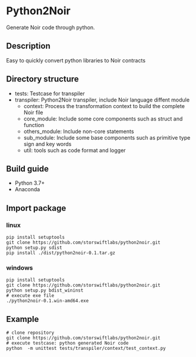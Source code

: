 # Python2Noir
Generate Noir code through python.

## Description

Easy to quickly convert python libraries to Noir contracts

## Directory structure

- tests: Testcase for transpiler
- transpiler: Python2Noir transpiler, include Noir language diffent module
  - context: Process the transformation context to build the complete Noir file
  - core_module: Include some core components such as struct and function
  - others_module: Include non-core statements
  - sub_module: Include some base components such as primitive type sign and key words
  - util: tools such as code format and logger 
  
## Build guide

- Python 3.7+
- Anaconda

## Import package

### linux
```shell
pip install setuptools
git clone https://github.com/storswiftlabs/python2noir.git
python setup.py sdist
pip install ./dist/python2noir-0.1.tar.gz
```
### windows
```shell
pip install setuptools
git clone https://github.com/storswiftlabs/python2noir.git
python setup.py bdist_wininst
# execute exe file
./python2noir-0.1.win-amd64.exe
```

## Example

```shell
# clone repository 
git clone https://github.com/storswiftlabs/python2noir.git
# execute testcase: python generated Noir code
python  -m unittest tests/transpiler/context/test_context.py
```
